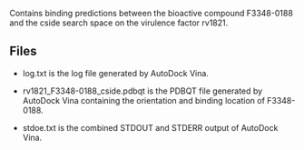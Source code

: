 Contains binding predictions between the bioactive compound F3348-0188 and the cside search space on the virulence factor rv1821.

## Files

- log.txt is the log file generated by AutoDock Vina.

- rv1821_F3348-0188_cside.pdbqt is the PDBQT file generated by AutoDock Vina containing the orientation and binding location of F3348-0188.

- stdoe.txt is the combined STDOUT and STDERR output of AutoDock Vina.

